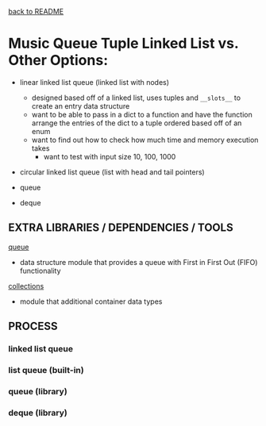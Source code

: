 [back to README](README.md)
# Music Queue Tuple Linked List vs. Other Options:

- linear linked list queue (linked list with nodes)
    - designed based off of a linked list, uses tuples and `__slots__` to create an entry data structure
    - want to be able to pass in a dict to a function and have the function arrange the entries of the dict to a tuple ordered based off of an enum
    - want to find out how to check how much time and memory execution takes
        - want to test with input size 10, 100, 1000

- circular linked list queue (list with head and tail pointers)

- queue

- deque



## EXTRA LIBRARIES / DEPENDENCIES / TOOLS
[queue](https://docs.python.org/3/library/queue.html)
- data structure module that provides a queue with First in First Out (FIFO) functionality

[collections](https://docs.python.org/3/library/collections.html)
- module that additional container data types


## PROCESS
### linked list queue


### list queue (built-in)


### queue (library)


### deque (library)

